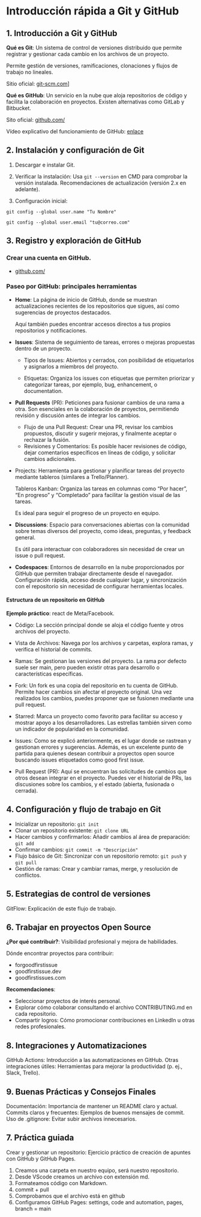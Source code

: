 
# Introducción rápida a Git y GitHub

## 1. Introducción a Git y GitHub
**Qué es Git**: Un sistema de control de versiones distribuido que permite registrar y gestionar cada cambio en los archivos de un proyecto. 

Permite gestión de versiones, ramificaciones, clonaciones y flujos de trabajo no lineales.

Sitio oficial: [git-scm.com](https://git-scm.com/)]

**Qué es GitHub**: Un servicio en la nube que aloja repositorios de código y facilita la colaboración en proyectos. Existen alternativas como GitLab y Bitbucket.

Sito oficial: [github.com/](https://github.com/)

Vídeo explicativo del funcionamiento de GitHub: [enlace](https://www.youtube.com/watch?v=w3jLJU7DT5E)

## 2. Instalación y configuración de Git
1. Descargar e instalar Git.

2. Verificar la instalación: Usa `git --version` en CMD para comprobar la versión instalada. Recomendaciones de actualización (versión 2.x en adelante).

3. Configuración inicial:

`git config --global user.name "Tu Nombre"`

`git config --global user.email "tu@correo.com"`

## 3. Registro y exploración de GitHub
### Crear una cuenta en GitHub. 
- [github.com/](https://github.com/)

### Paseo por GitHub: principales herramientas

- **Home**: La página de inicio de GitHub, donde se muestran actualizaciones recientes de los repositorios que sigues, así como sugerencias de proyectos destacados.
    
    Aquí también puedes encontrar accesos directos a tus propios repositorios y notificaciones.

- **Issues**: Sistema de seguimiento de tareas, errores o mejoras propuestas dentro de un proyecto.
    
    - Tipos de Issues: Abiertos y cerrados, con posibilidad de etiquetarlos y asignarlos a miembros del proyecto.

    - Etiquetas: Organiza los issues con etiquetas que permiten priorizar y categorizar tareas, por ejemplo, bug, enhancement, o documentation.

- **Pull Requests** (PR):
Peticiones para fusionar cambios de una rama a otra. Son esenciales en la colaboración de proyectos, permitiendo revisión y discusión antes de integrar los cambios.
    - Flujo de una Pull Request: Crear una PR, revisar los cambios propuestos, discutir y sugerir mejoras, y finalmente aceptar o rechazar la fusión.
    - Revisiones y Comentarios: Es posible hacer revisiones de código, dejar comentarios específicos en líneas de código, y solicitar cambios adicionales.

- Projects: Herramienta para gestionar y planificar tareas del proyecto mediante tableros (similares a Trello/Planner).
    
    Tableros Kanban: Organiza las tareas en columnas como “Por hacer”, “En progreso” y “Completado” para facilitar la gestión visual de las tareas.

    Es ideal para seguir el progreso de un proyecto en equipo.

- **Discussions**: Espacio para conversaciones abiertas con la comunidad sobre temas diversos del proyecto, como ideas, preguntas, y feedback general.
    
    Es útil para interactuar con colaboradores sin necesidad de crear un issue o pull request.

- **Codespaces**: Entornos de desarrollo en la nube proporcionados por GitHub que permiten trabajar directamente desde el navegador. Configuración rápida, acceso desde cualquier lugar, y sincronización con el repositorio sin necesidad de configurar herramientas locales.

#### Estructura de un repositorio en GitHub
**Ejemplo práctico**: react de Meta/Facebook.

- Código: La sección principal donde se aloja el código fuente y otros archivos del proyecto.

- Vista de Archivos: Navega por los archivos y carpetas, explora ramas, y verifica el historial de commits.

- Ramas: Se gestionan las versiones del proyecto. La rama por defecto suele ser main, pero pueden existir otras para desarrollo o características específicas.

- Fork: Un fork es una copia del repositorio en tu cuenta de GitHub. Permite hacer cambios sin afectar el proyecto original. Una vez realizados los cambios, puedes proponer que se fusionen mediante una pull request.

- Starred: Marca un proyecto como favorito para facilitar su acceso y mostrar apoyo a los desarrolladores.
Las estrellas también sirven como un indicador de popularidad en la comunidad.

- Issues: Como se explicó anteriormente, es el lugar donde se rastrean y gestionan errores y sugerencias. Además, es un excelente punto de partida para quienes desean contribuir a proyectos open source buscando issues etiquetados como good first issue.

- Pull Request (PR): Aquí se encuentran las solicitudes de cambios que otros desean integrar en el proyecto. Puedes ver el historial de PRs, las discusiones sobre los cambios, y el estado (abierta, fusionada o cerrada).

## 4. Configuración y flujo de trabajo en Git

- Inicializar un repositorio: `git init`
- Clonar un repositorio existente: `git clone URL`
- Hacer cambios y confirmarlos: Añadir cambios al área de preparación: `git add`
- Confirmar cambios: `git commit -m "Descripción"`
- Flujo básico de Git: Sincronizar con un repositorio remoto: `git push` y `git pull`
- Gestión de ramas: Crear y cambiar ramas, merge, y resolución de conflictos.

## 5. Estrategias de control de versiones
GitFlow: Explicación de este flujo de trabajo.

## 6. Trabajar en proyectos Open Source
**¿Por qué contribuir?**: Visibilidad profesional y mejora de habilidades.

Dónde encontrar proyectos para contribuir:
- forgoodfirstissue
- goodfirstissue.dev
- goodfirstissues.com

**Recomendaciones**: 
- Seleccionar proyectos de interés personal.
- Explorar cómo colaborar consultando el archivo CONTRIBUTING.md en cada repositorio.
- Compartir logros: Cómo promocionar contribuciones en LinkedIn u otras redes profesionales.

## 8. Integraciones y Automatizaciones
GitHub Actions: Introducción a las automatizaciones en GitHub.
Otras integraciones útiles: Herramientas para mejorar la productividad (p. ej., Slack, Trello).
## 9. Buenas Prácticas y Consejos Finales
Documentación: Importancia de mantener un README claro y actual.
Commits claros y frecuentes: Ejemplos de buenos mensajes de commit.
Uso de .gitignore: Evitar subir archivos innecesarios.

## 7. Práctica guiada
Crear y gestionar un repositorio: Ejercicio práctico de creación de apuntes con GitHub y GitHub Pages.

1. Creamos una carpeta en nuestro equipo, será nuestro repositorio.
2. Desde VScode creamos un archivo con extensión md.
3. Formateamos código con Markdown.
4. commit + pull
5. Comprobamos que el archivo está en github
6. Configuramos GitHub Pages: settings, code and automation, pages, branch = main